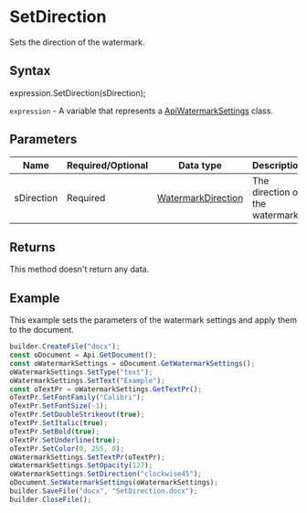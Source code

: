 # SetDirection

Sets the direction of the watermark.

## Syntax

expression.SetDirection(sDirection);

`expression` - A variable that represents a [ApiWatermarkSettings](../ApiWatermarkSettings.md) class.

## Parameters
| **Name** | **Required/Optional** | **Data type** | **Description** |
| ------------- | ------------- | ------------- | ------------- |
| sDirection | Required | [WatermarkDirection](../../../Enumerations/WatermarkDirection.md) | The direction of the watermark. |


## Returns

This method doesn't return any data.

## Example

This example sets the parameters of the watermark settings and apply them to the document.

```javascript
builder.CreateFile("docx");
const oDocument = Api.GetDocument();
const oWatermarkSettings = oDocument.GetWatermarkSettings();
oWatermarkSettings.SetType("text");
oWatermarkSettings.SetText("Example");
const oTextPr = oWatermarkSettings.GetTextPr();
oTextPr.SetFontFamily("Calibri");
oTextPr.SetFontSize(-1);
oTextPr.SetDoubleStrikeout(true);
oTextPr.SetItalic(true);
oTextPr.SetBold(true);
oTextPr.SetUnderline(true);
oTextPr.SetColor(0, 255, 0);
oWatermarkSettings.SetTextPr(oTextPr);
oWatermarkSettings.SetOpacity(127);
oWatermarkSettings.SetDirection("clockwise45");
oDocument.SetWatermarkSettings(oWatermarkSettings);
builder.SaveFile("docx", "SetDirection.docx");
builder.CloseFile();
```